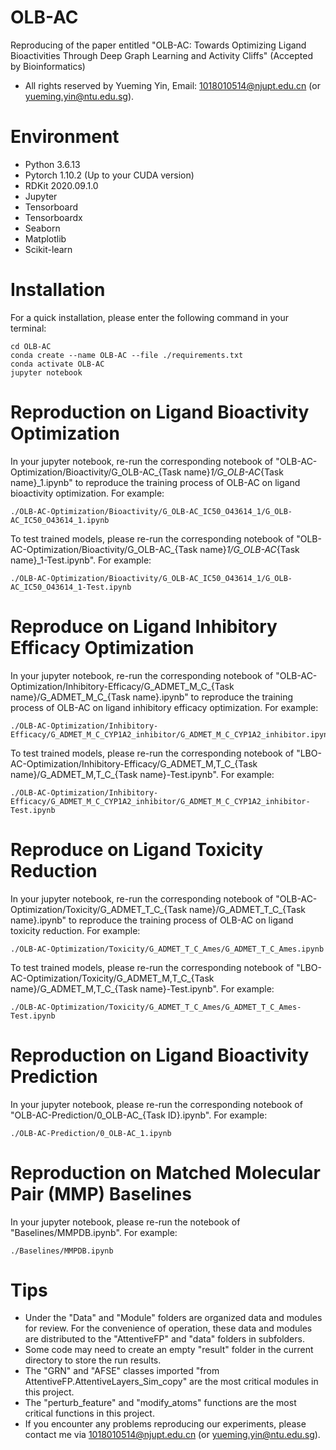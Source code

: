 # OLB-AC
Reproducing of the paper entitled "OLB-AC: Towards Optimizing Ligand Bioactivities Through Deep Graph Learning and Activity Cliffs" (Accepted by Bioinformatics)

- All rights reserved by Yueming Yin, Email: 1018010514@njupt.edu.cn (or yueming.yin@ntu.edu.sg).

# Environment
- Python 3.6.13
- Pytorch 1.10.2 (Up to your CUDA version)
- RDKit 2020.09.1.0
- Jupyter
- Tensorboard
- Tensorboardx
- Seaborn
- Matplotlib
- Scikit-learn

# Installation
For a quick installation, please enter the following command in your terminal:
```
cd OLB-AC
conda create --name OLB-AC --file ./requirements.txt
conda activate OLB-AC
jupyter notebook
```

# Reproduction on Ligand Bioactivity Optimization
In your jupyter notebook, re-run the corresponding notebook of "OLB-AC-Optimization/Bioactivity/G_OLB-AC_{Task name}_1/G_OLB-AC_{Task name}_1.ipynb" to reproduce the training process of OLB-AC on ligand bioactivity optimization. For example:
```
./OLB-AC-Optimization/Bioactivity/G_OLB-AC_IC50_O43614_1/G_OLB-AC_IC50_O43614_1.ipynb
```
To test trained models, please re-run the corresponding notebook of "OLB-AC-Optimization/Bioactivity/G_OLB-AC_{Task name}_1/G_OLB-AC_{Task name}_1-Test.ipynb". For example:
```
./OLB-AC-Optimization/Bioactivity/G_OLB-AC_IC50_O43614_1/G_OLB-AC_IC50_O43614_1-Test.ipynb
```

# Reproduce on Ligand Inhibitory Efficacy Optimization
In your jupyter notebook, re-run the corresponding notebook of "OLB-AC-Optimization/Inhibitory-Efficacy/G_ADMET_M_C_{Task name}/G_ADMET_M_C_{Task name}.ipynb" to reproduce the training process of OLB-AC on ligand inhibitory efficacy optimization. For example:
```
./OLB-AC-Optimization/Inhibitory-Efficacy/G_ADMET_M_C_CYP1A2_inhibitor/G_ADMET_M_C_CYP1A2_inhibitor.ipynb
```
To test trained models, please re-run the corresponding notebook of "LBO-AC-Optimization/Inhibitory-Efficacy/G_ADMET_M,T_C_{Task name}/G_ADMET_M,T_C_{Task name}-Test.ipynb". For example:
```
./OLB-AC-Optimization/Inhibitory-Efficacy/G_ADMET_M_C_CYP1A2_inhibitor/G_ADMET_M_C_CYP1A2_inhibitor-Test.ipynb
```

# Reproduce on Ligand Toxicity Reduction
In your jupyter notebook, re-run the corresponding notebook of "OLB-AC-Optimization/Toxicity/G_ADMET_T_C_{Task name}/G_ADMET_T_C_{Task name}.ipynb" to reproduce the training process of OLB-AC on ligand toxicity reduction. For example:
```
./OLB-AC-Optimization/Toxicity/G_ADMET_T_C_Ames/G_ADMET_T_C_Ames.ipynb
```
To test trained models, please re-run the corresponding notebook of "LBO-AC-Optimization/Toxicity/G_ADMET_M,T_C_{Task name}/G_ADMET_M,T_C_{Task name}-Test.ipynb". For example:
```
./OLB-AC-Optimization/Toxicity/G_ADMET_T_C_Ames/G_ADMET_T_C_Ames-Test.ipynb
```

# Reproduction on Ligand Bioactivity Prediction
In your jupyter notebook, please re-run the corresponding notebook of "OLB-AC-Prediction/0_OLB-AC_{Task ID}.ipynb". For example:
```
./OLB-AC-Prediction/0_OLB-AC_1.ipynb
```

# Reproduction on Matched Molecular Pair (MMP) Baselines
In your jupyter notebook, please re-run the notebook of "Baselines/MMPDB.ipynb". For example:
```
./Baselines/MMPDB.ipynb
```

# Tips
- Under the "Data" and "Module" folders are organized data and modules for review. For the convenience of operation, these data and modules are distributed to the "AttentiveFP" and "data" folders in subfolders.
- Some code may need to create an empty "result" folder in the current directory to store the run results.
- The "GRN" and "AFSE" classes imported "from AttentiveFP.AttentiveLayers_Sim_copy" are the most critical modules in this project.
- The "perturb_feature" and "modify_atoms" functions are the most critical functions in this project.
- If you encounter any problems reproducing our experiments, please contact me via 1018010514@njupt.edu.cn (or yueming.yin@ntu.edu.sg).
